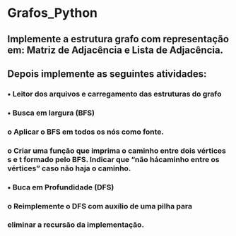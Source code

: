 # Grafos_Python
## Implemente a estrutura grafo com representação em: Matriz de Adjacência e Lista de Adjacência.
## Depois implemente as seguintes atividades:
### • Leitor dos arquivos e carregamento das estruturas do grafo
### • Busca em largura (BFS)
### o Aplicar o BFS em todos os nós como fonte.
### o Criar uma função que imprima o caminho entre dois vértices s e t formado pelo BFS. Indicar que “não hácaminho entre os vértices” caso não haja o caminho.
### • Buca em Profundidade (DFS)
### o Reimplemente o DFS com auxílio de uma pilha para
### eliminar a recursão da implementação.

